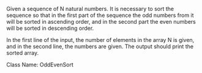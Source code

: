 Given a sequence of N natural numbers. It is necessary to sort the sequence so that in the first part of the sequence the odd numbers from it will be sorted in ascending order, and in the second part the even numbers will be sorted in descending order.

In the first line of the input, the number of elements in the array N is given, and in the second line, the numbers are given. The output should print the sorted array.

Class Name: OddEvenSort
